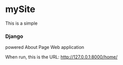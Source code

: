 # mySite


This is a simple <h3>Django</h3> powered About Page Web application

When run, this is the URL: http://127.0.0.1:8000/home/ 
